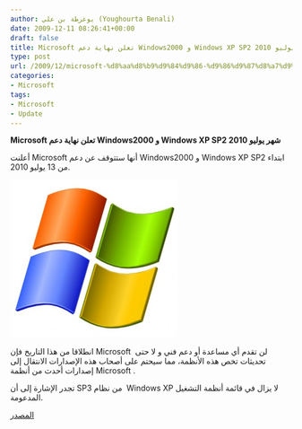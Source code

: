 ```yaml
---
author: يوغرطة بن علي (Youghourta Benali)
date: 2009-12-11 08:26:41+00:00
draft: false
title: Microsoft تعلن نهاية دعم Windows2000 و Windows XP SP2 شهر يوليو 2010
type: post
url: /2009/12/microsoft-%d8%aa%d8%b9%d9%84%d9%86-%d9%86%d9%87%d8%a7%d9%8a%d8%a9-%d8%af%d8%b9%d9%85-windows2000-%d9%88-windows-xp-sp2-%d8%b4%d9%87%d8%b1-%d9%8a%d9%88%d9%84%d9%8a%d9%88-2010/
categories:
- Microsoft
tags:
- Microsoft
- Update
---
```


**Microsoft تعلن نهاية دعم Windows2000 و Windows XP SP2 شهر يوليو 2010**



أعلنت Microsoft أنها ستتوقف عن دعم Windows2000 و Windows XP SP2 ابتداء من 13 يوليو 2010.

![windows_xp_logo](windows_xp_logo-300x281.jpg)


انطلاقا من هذا التاريخ فإن Microsoft  لن تقدم أي مساعدة أو دعم فني و لا حتى تحديثات تخص هذه الأنظمة، مما سيحتم على أصحاب هذه الإصدارات الانتقال إلى إصدارات أحدث من أنظمة Microsoft .

تجدر الإشارة إلى أن SP3 من نظام  Windows XP لا يزال في قائمة أنظمة التشغيل المدعومة.

[المصدر](http://support.microsoft.com/lifecycle/)
